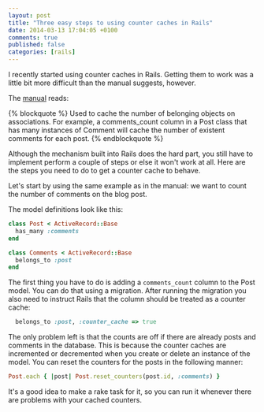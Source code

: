 ```yaml
---
layout: post
title: "Three easy steps to using counter caches in Rails"
date: 2014-03-13 17:04:05 +0100
comments: true
published: false
categories: [rails]
---
```

I recently started using counter caches in Rails. Getting them to work was a little bit more difficult than the manual suggests, however.

<!-- more -->

The [manual](http://guides.rubyonrails.org/active_record_basics.html#naming-conventions) reads:

{% blockquote %}
Used to cache the number of belonging objects on associations. For example, a comments_count column in a Post class that has many instances of Comment will cache the number of existent comments for each post.
{% endblockquote %}

Although the mechanism built into Rails does the hard part, you still have to implement perform a couple of steps or else it won't work  at all. Here are the steps you need to do to get a counter cache to behave.

Let's start by using the same example as in the manual: we want to count the number of comments on the blog post.

The model definitions look like this:

``` ruby
class Post < ActiveRecord::Base
  has_many :comments
end

class Comments < ActiveRecord::Base
  belongs_to :post
end
```

The first thing you have to do is adding a `comments_count` column to the Post model. You can do that using a migration. After running the migration you also need to instruct Rails that the column should be treated as a counter cache:

``` ruby
  belongs_to :post, :counter_cache => true
```

The only problem left is that the counts are off if there are already posts and comments in the database. This is because the counter caches are incremented or decremented when you create or delete an instance of the model. You can reset the counters for the posts in the following manner:

``` ruby
Post.each { |post| Post.reset_counters(post.id, :comments) }
```

It's a good idea to make a rake task for it, so you can run it whenever there are problems with your cached counters.




